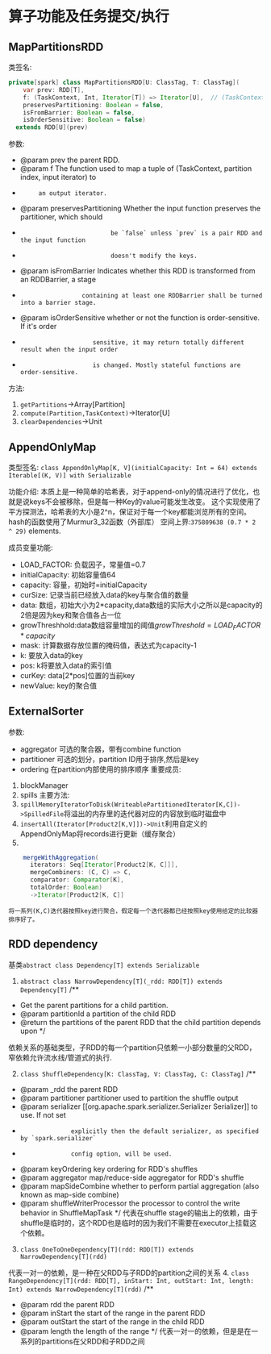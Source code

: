 # 算子功能及任务提交/执行
## MapPartitionsRDD
类签名:
``` java
private[spark] class MapPartitionsRDD[U: ClassTag, T: ClassTag](
    var prev: RDD[T],
    f: (TaskContext, Int, Iterator[T]) => Iterator[U],  // (TaskContext, partition index, iterator)
    preservesPartitioning: Boolean = false,
    isFromBarrier: Boolean = false,
    isOrderSensitive: Boolean = false)
  extends RDD[U](prev) 
```
参数:
* @param prev the parent RDD.
* @param f The function used to map a tuple of (TaskContext, partition index, input iterator) to
*          an output iterator.
* @param preservesPartitioning Whether the input function preserves the partitioner, which should
*                              be `false` unless `prev` is a pair RDD and the input function
*                              doesn't modify the keys.
* @param isFromBarrier Indicates whether this RDD is transformed from an RDDBarrier, a stage
*                      containing at least one RDDBarrier shall be turned into a barrier stage.
* @param isOrderSensitive whether or not the function is order-sensitive. If it's order
*                         sensitive, it may return totally different result when the input order
*                         is changed. Mostly stateful functions are order-sensitive.


方法:
1. `getPartitions`->Array[Partition]
2. `compute(Partition,TaskContext)`->Iterator[U]
3. `clearDependencies`->Unit

## AppendOnlyMap

类型签名:
`class AppendOnlyMap[K, V](initialCapacity: Int = 64) extends Iterable[(K, V)] with Serializable `

功能介绍:
本质上是一种简单的哈希表，对于append-only的情况进行了优化，也就是说keys不会被移除，但是每一种Key的value可能发生改变。
这个实现使用了平方探测法，哈希表的大小是2^n，保证对于每一个key都能浏览所有的空间。
hash的函数使用了Murmur3_32函数（外部库）
空间上界:`375809638 (0.7 * 2 ^ 29)` elements.

成员变量功能:
- LOAD_FACTOR: 负载因子，常量值=0.7
- initialCapacity: 初始容量值64
- capacity: 容量，初始时=initialCapacity
- curSize: 记录当前已经放入data的key与聚合值的数量
- data: 数组，初始大小为2*capacity,data数组的实际大小之所以是capacity的2倍是因为key和聚合值各占一位
- growThreshhold:data数组容量增加的阈值$growThreshold=LOAD_FACTOR*capacity$
- mask: 计算数据存放位置的掩码值，表达式为capacity-1
- k: 要放入data的key
- pos: k将要放入data的索引值
- curKey: data[2*pos]位置的当前key
- newValue: key的聚合值

## ExternalSorter
参数:
- aggregator 可选的聚合器，带有combine function
- partitioner 可选的划分，partition ID用于排序,然后是key
- ordering 在partition内部使用的排序顺序
重要成员:
1. blockManager
2. spills
主要方法:
1. `spillMemoryIteratorToDisk(WriteablePartitionedIterator[K,C])->SpilledFile`将溢出的内存里的迭代器对应的内容放到临时磁盘中
2. `insertAll(Iterator[Product2[K,V]])->Unit`利用自定义的AppendOnlyMap将records进行更新（缓存聚合）
3. 
``` java
    mergeWithAggregation(
      iterators: Seq[Iterator[Product2[K, C]]],
      mergeCombiners: (C, C) => C,
      comparator: Comparator[K],
      totalOrder: Boolean)
      ->Iterator[Product2[K, C]]
```
    将一系列(K,C)迭代器按照key进行聚合，假定每一个迭代器都已经按照key使用给定的比较器排序好了。

## RDD dependency
基类`abstract class Dependency[T] extends Serializable`

1. `abstract class NarrowDependency[T](_rdd: RDD[T]) extends Dependency[T]`
/**
* Get the parent partitions for a child partition.
* @param partitionId a partition of the child RDD
* @return the partitions of the parent RDD that the child partition depends upon
*/

依赖关系的基础类型，子RDD的每一个partition只依赖一小部分数量的父RDD，窄依赖允许流水线/管道式的执行.

2. `class ShuffleDependency[K: ClassTag, V: ClassTag, C: ClassTag]`
/**
 * @param _rdd the parent RDD
 * @param partitioner partitioner used to partition the shuffle output
 * @param serializer [[org.apache.spark.serializer.Serializer Serializer]] to use. If not set
 *                   explicitly then the default serializer, as specified by `spark.serializer`
 *                   config option, will be used.
 * @param keyOrdering key ordering for RDD's shuffles
 * @param aggregator map/reduce-side aggregator for RDD's shuffle
 * @param mapSideCombine whether to perform partial aggregation (also known as map-side combine)
 * @param shuffleWriterProcessor the processor to control the write behavior in ShuffleMapTask
 */
代表在shuffle stage的输出上的依赖，由于shuffle是临时的，这个RDD也是临时的因为我们不需要在executor上挂载这个依赖。
3. `class OneToOneDependency[T](rdd: RDD[T]) extends NarrowDependency[T](rdd)`

代表一对一的依赖，是一种在父RDD与子RDD的partition之间的关系
4. `class RangeDependency[T](rdd: RDD[T], inStart: Int, outStart: Int, length: Int) extends NarrowDependency[T](rdd)`
/**
 * @param rdd the parent RDD
 * @param inStart the start of the range in the parent RDD
 * @param outStart the start of the range in the child RDD
 * @param length the length of the range
 */
代表一对一的依赖，但是是在一系列的partitions在父RDD和子RDD之间